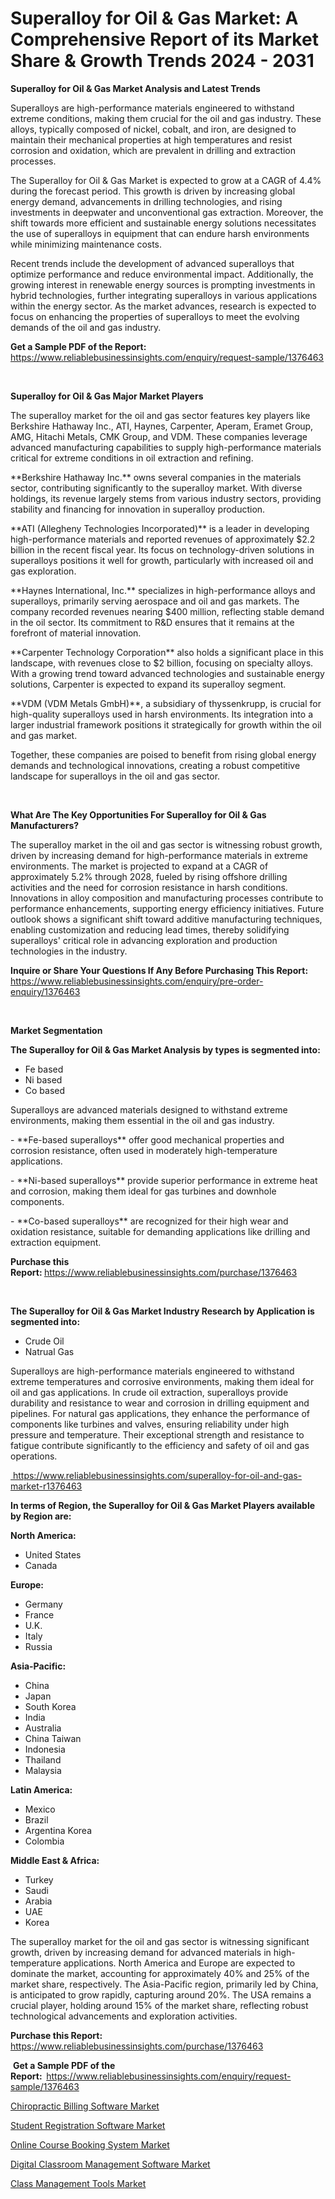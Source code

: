 <p><h1>Superalloy for Oil & Gas Market: A Comprehensive Report of its Market Share & Growth Trends 2024 - 2031</h1></p><p><strong>Superalloy for Oil & Gas Market Analysis and Latest Trends</strong></p>
<p><p>Superalloys are high-performance materials engineered to withstand extreme conditions, making them crucial for the oil and gas industry. These alloys, typically composed of nickel, cobalt, and iron, are designed to maintain their mechanical properties at high temperatures and resist corrosion and oxidation, which are prevalent in drilling and extraction processes. </p><p>The Superalloy for Oil & Gas Market is expected to grow at a CAGR of 4.4% during the forecast period. This growth is driven by increasing global energy demand, advancements in drilling technologies, and rising investments in deepwater and unconventional gas extraction. Moreover, the shift towards more efficient and sustainable energy solutions necessitates the use of superalloys in equipment that can endure harsh environments while minimizing maintenance costs.</p><p>Recent trends include the development of advanced superalloys that optimize performance and reduce environmental impact. Additionally, the growing interest in renewable energy sources is prompting investments in hybrid technologies, further integrating superalloys in various applications within the energy sector. As the market advances, research is expected to focus on enhancing the properties of superalloys to meet the evolving demands of the oil and gas industry.</p></p>
<p><strong>Get a Sample PDF of the Report:&nbsp;</strong> <a href="https://www.reliablebusinessinsights.com/enquiry/request-sample/1376463?utm_campaign=1676&utm_medium=2&utm_source=Github&utm_content=ia&utm_term=23102024&utm_id=superalloy-for-oil-gas">https://www.reliablebusinessinsights.com/enquiry/request-sample/1376463</a></p>
<p>&nbsp;</p>
<p><strong>Superalloy for Oil & Gas Major Market Players</strong></p>
<p><p>The superalloy market for the oil and gas sector features key players like Berkshire Hathaway Inc., ATI, Haynes, Carpenter, Aperam, Eramet Group, AMG, Hitachi Metals, CMK Group, and VDM. These companies leverage advanced manufacturing capabilities to supply high-performance materials critical for extreme conditions in oil extraction and refining.</p><p>**Berkshire Hathaway Inc.** owns several companies in the materials sector, contributing significantly to the superalloy market. With diverse holdings, its revenue largely stems from various industry sectors, providing stability and financing for innovation in superalloy production.</p><p>**ATI (Allegheny Technologies Incorporated)** is a leader in developing high-performance materials and reported revenues of approximately $2.2 billion in the recent fiscal year. Its focus on technology-driven solutions in superalloys positions it well for growth, particularly with increased oil and gas exploration.</p><p>**Haynes International, Inc.** specializes in high-performance alloys and superalloys, primarily serving aerospace and oil and gas markets. The company recorded revenues nearing $400 million, reflecting stable demand in the oil sector. Its commitment to R&D ensures that it remains at the forefront of material innovation.</p><p>**Carpenter Technology Corporation** also holds a significant place in this landscape, with revenues close to $2 billion, focusing on specialty alloys. With a growing trend toward advanced technologies and sustainable energy solutions, Carpenter is expected to expand its superalloy segment.</p><p>**VDM (VDM Metals GmbH)**, a subsidiary of thyssenkrupp, is crucial for high-quality superalloys used in harsh environments. Its integration into a larger industrial framework positions it strategically for growth within the oil and gas market.</p><p>Together, these companies are poised to benefit from rising global energy demands and technological innovations, creating a robust competitive landscape for superalloys in the oil and gas sector.</p></p>
<p>&nbsp;</p>
<p><strong>What Are The Key Opportunities For Superalloy for Oil & Gas Manufacturers?</strong></p>
<p><p>The superalloy market in the oil and gas sector is witnessing robust growth, driven by increasing demand for high-performance materials in extreme environments. The market is projected to expand at a CAGR of approximately 5.2% through 2028, fueled by rising offshore drilling activities and the need for corrosion resistance in harsh conditions. Innovations in alloy composition and manufacturing processes contribute to performance enhancements, supporting energy efficiency initiatives. Future outlook shows a significant shift toward additive manufacturing techniques, enabling customization and reducing lead times, thereby solidifying superalloys' critical role in advancing exploration and production technologies in the industry.</p></p>
<p><strong>Inquire or Share Your Questions If Any Before Purchasing This Report:</strong> <a href="https://www.reliablebusinessinsights.com/enquiry/pre-order-enquiry/1376463?utm_campaign=1676&utm_medium=2&utm_source=Github&utm_content=ia&utm_term=23102024&utm_id=superalloy-for-oil-gas">https://www.reliablebusinessinsights.com/enquiry/pre-order-enquiry/1376463</a></p>
<p>&nbsp;</p>
<p><strong>Market Segmentation</strong></p>
<p><strong>The Superalloy for Oil & Gas Market Analysis by types is segmented into:</strong></p>
<p><ul><li>Fe based</li><li>Ni based</li><li>Co based</li></ul></p>
<p><p>Superalloys are advanced materials designed to withstand extreme environments, making them essential in the oil and gas industry. </p><p>- **Fe-based superalloys** offer good mechanical properties and corrosion resistance, often used in moderately high-temperature applications. </p><p>- **Ni-based superalloys** provide superior performance in extreme heat and corrosion, making them ideal for gas turbines and downhole components. </p><p>- **Co-based superalloys** are recognized for their high wear and oxidation resistance, suitable for demanding applications like drilling and extraction equipment.</p></p>
<p><strong>Purchase this Report:&nbsp;</strong><a href="https://www.reliablebusinessinsights.com/purchase/1376463?utm_campaign=1676&utm_medium=2&utm_source=Github&utm_content=ia&utm_term=23102024&utm_id=superalloy-for-oil-gas">https://www.reliablebusinessinsights.com/purchase/1376463</a></p>
<p>&nbsp;</p>
<p><strong>The Superalloy for Oil & Gas Market Industry Research by Application is segmented into:</strong></p>
<p><ul><li>Crude Oil</li><li>Natrual Gas</li></ul></p>
<p><p>Superalloys are high-performance materials engineered to withstand extreme temperatures and corrosive environments, making them ideal for oil and gas applications. In crude oil extraction, superalloys provide durability and resistance to wear and corrosion in drilling equipment and pipelines. For natural gas applications, they enhance the performance of components like turbines and valves, ensuring reliability under high pressure and temperature. Their exceptional strength and resistance to fatigue contribute significantly to the efficiency and safety of oil and gas operations.</p></p>
<p><a href="https://www.reliablebusinessinsights.com/superalloy-for-oil-and-gas-market-r1376463?utm_campaign=1676&utm_medium=2&utm_source=Github&utm_content=ia&utm_term=23102024&utm_id=superalloy-for-oil-gas">&nbsp;https://www.reliablebusinessinsights.com/superalloy-for-oil-and-gas-market-r1376463</a></p>
<p><strong>In terms of Region, the Superalloy for Oil & Gas Market Players available by Region are:</strong></p>
<p>
    <p> <strong> North America: </strong>
        <ul>
            <li>United States</li>
            <li>Canada</li>
        </ul>
        </p> 
    <p> <strong> Europe: </strong>
        <ul>
            <li>Germany</li>
            <li>France</li>
            <li>U.K.</li>
            <li>Italy</li>
            <li>Russia</li>
        </ul>
        </p> 
    <p> <strong> Asia-Pacific: </strong>
        <ul>
            <li>China</li>
            <li>Japan</li>
            <li>South Korea</li>
            <li>India</li>
            <li>Australia</li>
            <li>China Taiwan</li>
            <li>Indonesia</li>
            <li>Thailand</li>
            <li>Malaysia</li>
        </ul>
        </p> 
    <p> <strong> Latin America: </strong>
        <ul>
            <li>Mexico</li>
            <li>Brazil</li>
            <li>Argentina Korea</li>
            <li>Colombia</li>
        </ul>
        </p> 
    <p> <strong> Middle East & Africa: </strong>
        <ul>
            <li>Turkey</li>
            <li>Saudi</li>
            <li>Arabia</li>
            <li>UAE</li>
            <li>Korea</li>
        </ul>
    </p>
    </p>
<p><p>The superalloy market for the oil and gas sector is witnessing significant growth, driven by increasing demand for advanced materials in high-temperature applications. North America and Europe are expected to dominate the market, accounting for approximately 40% and 25% of the market share, respectively. The Asia-Pacific region, primarily led by China, is anticipated to grow rapidly, capturing around 20%. The USA remains a crucial player, holding around 15% of the market share, reflecting robust technological advancements and exploration activities.</p></p>
<p><strong>Purchase this Report: </strong><a href="https://www.reliablebusinessinsights.com/purchase/1376463?utm_campaign=1676&utm_medium=2&utm_source=Github&utm_content=ia&utm_term=23102024&utm_id=superalloy-for-oil-gas">https://www.reliablebusinessinsights.com/purchase/1376463</a></p>
<p>&nbsp;<strong>Get a Sample PDF of the Report:&nbsp;&nbsp;</strong><a href="https://www.reliablebusinessinsights.com/enquiry/request-sample/1376463?utm_campaign=1676&utm_medium=2&utm_source=Github&utm_content=ia&utm_term=23102024&utm_id=superalloy-for-oil-gas">https://www.reliablebusinessinsights.com/enquiry/request-sample/1376463</a></p>
<p><strong></strong></p>
<p><p><a href="https://www.linkedin.com/pulse/influencing-factors-chiropractic-billing-software-market-uukxe?utm_campaign=1676&utm_medium=2&utm_source=Github&utm_content=ia&utm_term=23102024&utm_id=superalloy-for-oil-gas">Chiropractic Billing Software Market</a></p><p><a href="https://www.linkedin.com/pulse/student-registration-software-market-outlook-complete-lg94e?utm_campaign=1676&utm_medium=2&utm_source=Github&utm_content=ia&utm_term=23102024&utm_id=superalloy-for-oil-gas">Student Registration Software Market</a></p><p><a href="https://www.linkedin.com/pulse/online-course-booking-system-market-outlook-share-analysis-dh35e?utm_campaign=1676&utm_medium=2&utm_source=Github&utm_content=ia&utm_term=23102024&utm_id=superalloy-for-oil-gas">Online Course Booking System Market</a></p><p><a href="https://www.linkedin.com/pulse/digital-classroom-management-software-spectrum-usage-kaeoe?utm_campaign=1676&utm_medium=2&utm_source=Github&utm_content=ia&utm_term=23102024&utm_id=superalloy-for-oil-gas">Digital Classroom Management Software Market</a></p><p><a href="https://www.linkedin.com/pulse/class-management-tools-market-opportunities-emerging-2tcfe?utm_campaign=1676&utm_medium=2&utm_source=Github&utm_content=ia&utm_term=23102024&utm_id=superalloy-for-oil-gas">Class Management Tools Market</a></p></p>